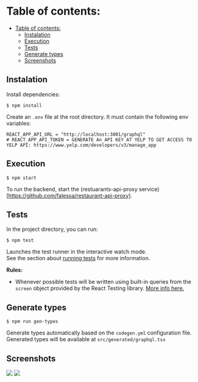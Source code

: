 # Table of contents:
- [Table of contents:](#table-of-contents)
  - [Instalation ](#instalation-)
  - [Execution ](#execution-)
  - [Tests ](#tests-)
  - [Generate types ](#generate-types-)
  - [Screenshots ](#screenshots-)

## Instalation <a name="installation"></a>

Install dependencies:

```
$ npm install
```

Create an `.env` file at the root directory. It must contain the following env variables:

```
REACT_APP_API_URL = "http://localhost:3001/graphql"
# REACT_APP_API_TOKEN = GENERATE An API KEY AT YELP TO GET ACCESS TO YELP API: https://www.yelp.com/developers/v3/manage_app
```

## Execution <a name="execution-"></a>

```
$ npm start
```

To run the backend, start the (restuarants-api-proxy service)[https://github.com/falessa/restaurant-api-proxy].  

## Tests <a name="tests"></a>

In the project directory, you can run:

```
$ npm test
```

Launches the test runner in the interactive watch mode.\
See the section about [running tests](https://facebook.github.io/create-react-app/docs/running-tests) for more information.

**Rules:**

- Whenever possible tests will be written using built-in queries from the `screen` object provided by the React Testing library. [More info here.](https://github.com/testing-library/eslint-plugin-testing-library/blob/main/docs/rules/prefer-screen-queries.md)

## Generate types <a name="generate-types"></a>

```
$ npm run gen-types
```

Generate types automatically based on the `codegen.yml` configuration file. Generated types will be available at `src/generated/graphql.tsx`

## Screenshots <a name="screenshots-"></a>

![](./docs/screenshots/landing_page.png)
![](./docs/screenshots/search_page.png)
